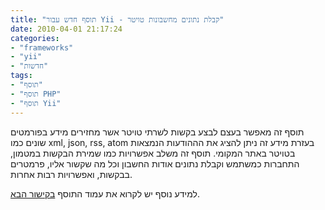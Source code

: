 ```yaml
---
title: "תוסף חדש עבור Yii - קבלת נתונים מחשבונות טויטר"
date: 2010-04-01 21:17:24
categories: 
- "frameworks"
- "yii"
- "חדשות"
tags: 
- "תוסף"
- "תוסף PHP"
- "תוסף Yii"
---
```


תוסף זה מאפשר בעצם לבצע בקשות לשרתי טויטר אשר מחזירים מידע בפורמטים שונים כמו xml, json, rss, atom בעזרת מידע זה ניתן להציג את הההודעות הנמצאות בטויטר באתר המקומי. תוסף זה משלב אפשרויות כמו שמירת הבקשות במטמון, התחברות כמשתמש וקבלת נתונים אודות החשבון וכל מה שקשור אליו, פרמטרים בבקשות, ואפשרויות רבות אחרות.

<!--more-->

למידע נוסף יש לקרוא את עמוד התוסף <a href="http://www.yiiframework.com/extension/twitter-full-featured-extension/" target="_blank">בקישור הבא</a>.
